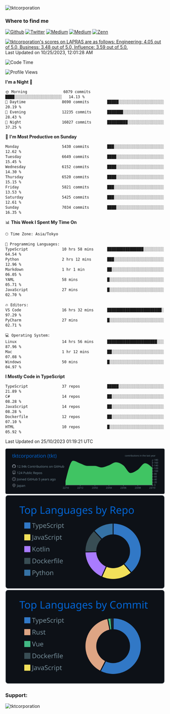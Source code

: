 <p align="left"> <img src="https://komarev.com/ghpvc/?username=tktcorporation&label=Profile%20views&color=0e75b6&style=flat" alt="tktcorporation" /> </p>

<h3>Where to find me</h3>
<p>
<a href="https://github.com/tktcorporation" target="_blank"><img alt="Github" src="https://img.shields.io/badge/GitHub-%2312100E.svg?&style=for-the-badge&logo=Github&logoColor=white" /></a>
<a href="https://twitter.com/tktcorporation" target="_blank"><img alt="Twitter" src="https://img.shields.io/badge/twitter-%231DA1F2.svg?&style=for-the-badge&logo=twitter&logoColor=white" /></a>
<a href="https://www.linkedin.com/in/tktcorporation" target="_blank"><img alt="Medium" src="https://img.shields.io/badge/linkdin-0a66c2.svg?&style=for-the-badge&logo=linkedin&logoColor=white" /></a>
<a href="https://qiita.com/tktcorporation" target="_blank"><img alt="Medium" src="https://img.shields.io/badge/qiita-55C500.svg?&style=for-the-badge&logo=qiita&logoColor=white" /></a>
<a href="https://zenn.dev/tktcorporation" target="_blank"><img alt="Zenn" src="https://img.shields.io/badge/Zenn-3EA8FF.svg?&style=for-the-badge&logo=Zenn&logoColor=white" /></a>
</p>

<!--START_SECTION:lapras-card-->
<p ><a href="https://lapras.com/public/tktcorporation" target="_blank" rel="noopener noreferrer"><img alt="tktcorporation's scores on LAPRAS are as follows: Engineering: 4.05 out of 5.0, Business: 3.48 out of 5.0, Influence: 3.59 out of 5.0." src="https://lapras-card-generator.vercel.app/api/svg?e=4.05&b=3.48&i=3.59&b1=%23232323&b2=%236d6d6d&i1=%23212121&i2=%23818181&l=en" width="300" ></a>  
Last Updated on 10/25/2023, 12:01:28 AM</p>
<!--END_SECTION:lapras-card-->
  
<!--START_SECTION:waka-->
![Code Time](http://img.shields.io/badge/Code%20Time-1%2C198%20hrs%205%20mins-blue)

![Profile Views](http://img.shields.io/badge/Profile%20Views-17-blue)

**I'm a Night 🦉** 

```text
🌞 Morning                6079 commits        ████░░░░░░░░░░░░░░░░░░░░░   14.13 % 
🌆 Daytime                8690 commits        █████░░░░░░░░░░░░░░░░░░░░   20.19 % 
🌃 Evening                12235 commits       ███████░░░░░░░░░░░░░░░░░░   28.43 % 
🌙 Night                  16027 commits       █████████░░░░░░░░░░░░░░░░   37.25 % 
```
📅 **I'm Most Productive on Sunday** 

```text
Monday                   5430 commits        ███░░░░░░░░░░░░░░░░░░░░░░   12.62 % 
Tuesday                  6649 commits        ████░░░░░░░░░░░░░░░░░░░░░   15.45 % 
Wednesday                6152 commits        ████░░░░░░░░░░░░░░░░░░░░░   14.30 % 
Thursday                 6520 commits        ████░░░░░░░░░░░░░░░░░░░░░   15.15 % 
Friday                   5821 commits        ███░░░░░░░░░░░░░░░░░░░░░░   13.53 % 
Saturday                 5425 commits        ███░░░░░░░░░░░░░░░░░░░░░░   12.61 % 
Sunday                   7034 commits        ████░░░░░░░░░░░░░░░░░░░░░   16.35 % 
```


📊 **This Week I Spent My Time On** 

```text
🕑︎ Time Zone: Asia/Tokyo

💬 Programming Languages: 
TypeScript               10 hrs 58 mins      ████████████████░░░░░░░░░   64.54 % 
Python                   2 hrs 12 mins       ███░░░░░░░░░░░░░░░░░░░░░░   12.96 % 
Markdown                 1 hr 1 min          ██░░░░░░░░░░░░░░░░░░░░░░░   06.05 % 
YAML                     58 mins             █░░░░░░░░░░░░░░░░░░░░░░░░   05.71 % 
JavaScript               27 mins             █░░░░░░░░░░░░░░░░░░░░░░░░   02.70 % 

🔥 Editors: 
VS Code                  16 hrs 32 mins      ████████████████████████░   97.29 % 
PyCharm                  27 mins             █░░░░░░░░░░░░░░░░░░░░░░░░   02.71 % 

💻 Operating System: 
Linux                    14 hrs 56 mins      ██████████████████████░░░   87.96 % 
Mac                      1 hr 12 mins        ██░░░░░░░░░░░░░░░░░░░░░░░   07.08 % 
Windows                  50 mins             █░░░░░░░░░░░░░░░░░░░░░░░░   04.97 % 
```

**I Mostly Code in TypeScript** 

```text
TypeScript               37 repos            █████░░░░░░░░░░░░░░░░░░░░   21.89 % 
C#                       14 repos            ██░░░░░░░░░░░░░░░░░░░░░░░   08.28 % 
JavaScript               14 repos            ██░░░░░░░░░░░░░░░░░░░░░░░   08.28 % 
Dockerfile               12 repos            ██░░░░░░░░░░░░░░░░░░░░░░░   07.10 % 
HTML                     10 repos            █░░░░░░░░░░░░░░░░░░░░░░░░   05.92 % 
```




 Last Updated on 25/10/2023 01:19:21 UTC
<!--END_SECTION:waka-->

[![](https://raw.githubusercontent.com/tktcorporation/tktcorporation/master/profile-summary-card-output/github_dark/0-profile-details.svg)](https://github.com/vn7n24fzkq/github-profile-summary-cards)
[![](https://raw.githubusercontent.com/tktcorporation/tktcorporation/master/profile-summary-card-output/github_dark/1-repos-per-language.svg)](https://github.com/vn7n24fzkq/github-profile-summary-cards) [![](https://raw.githubusercontent.com/tktcorporation/tktcorporation/master/profile-summary-card-output/github_dark/2-most-commit-language.svg)](https://github.com/vn7n24fzkq/github-profile-summary-cards)

<h3 align="left">Support:</h3>
<p><a href="https://www.buymeacoffee.com/tktcorporation"> <img align="left" src="https://cdn.buymeacoffee.com/buttons/v2/default-yellow.png" height="50" width="210" alt="tktcorporation" /></a></p><br><br>
